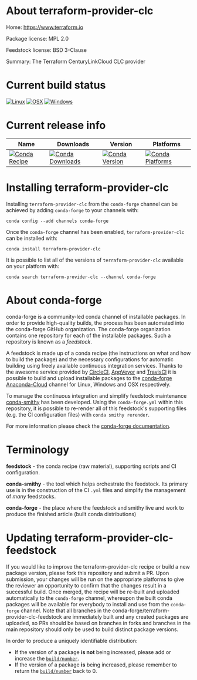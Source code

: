 About terraform-provider-clc
============================

Home: https://www.terraform.io

Package license: MPL 2.0

Feedstock license: BSD 3-Clause

Summary: The Terraform CenturyLinkCloud CLC provider



Current build status
====================

[![Linux](https://img.shields.io/circleci/project/github/conda-forge/terraform-provider-clc-feedstock/master.svg?label=Linux)](https://circleci.com/gh/conda-forge/terraform-provider-clc-feedstock)
[![OSX](https://img.shields.io/travis/conda-forge/terraform-provider-clc-feedstock/master.svg?label=macOS)](https://travis-ci.org/conda-forge/terraform-provider-clc-feedstock)
[![Windows](https://img.shields.io/appveyor/ci/conda-forge/terraform-provider-clc-feedstock/master.svg?label=Windows)](https://ci.appveyor.com/project/conda-forge/terraform-provider-clc-feedstock/branch/master)

Current release info
====================

| Name | Downloads | Version | Platforms |
| --- | --- | --- | --- |
| [![Conda Recipe](https://img.shields.io/badge/recipe-terraform--provider--clc-green.svg)](https://anaconda.org/conda-forge/terraform-provider-clc) | [![Conda Downloads](https://img.shields.io/conda/dn/conda-forge/terraform-provider-clc.svg)](https://anaconda.org/conda-forge/terraform-provider-clc) | [![Conda Version](https://img.shields.io/conda/vn/conda-forge/terraform-provider-clc.svg)](https://anaconda.org/conda-forge/terraform-provider-clc) | [![Conda Platforms](https://img.shields.io/conda/pn/conda-forge/terraform-provider-clc.svg)](https://anaconda.org/conda-forge/terraform-provider-clc) |

Installing terraform-provider-clc
=================================

Installing `terraform-provider-clc` from the `conda-forge` channel can be achieved by adding `conda-forge` to your channels with:

```
conda config --add channels conda-forge
```

Once the `conda-forge` channel has been enabled, `terraform-provider-clc` can be installed with:

```
conda install terraform-provider-clc
```

It is possible to list all of the versions of `terraform-provider-clc` available on your platform with:

```
conda search terraform-provider-clc --channel conda-forge
```


About conda-forge
=================

conda-forge is a community-led conda channel of installable packages.
In order to provide high-quality builds, the process has been automated into the
conda-forge GitHub organization. The conda-forge organization contains one repository
for each of the installable packages. Such a repository is known as a *feedstock*.

A feedstock is made up of a conda recipe (the instructions on what and how to build
the package) and the necessary configurations for automatic building using freely
available continuous integration services. Thanks to the awesome service provided by
[CircleCI](https://circleci.com/), [AppVeyor](http://www.appveyor.com/)
and [TravisCI](https://travis-ci.org/) it is possible to build and upload installable
packages to the [conda-forge](https://anaconda.org/conda-forge)
[Anaconda-Cloud](http://docs.anaconda.org/) channel for Linux, Windows and OSX respectively.

To manage the continuous integration and simplify feedstock maintenance
[conda-smithy](http://github.com/conda-forge/conda-smithy) has been developed.
Using the ``conda-forge.yml`` within this repository, it is possible to re-render all of
this feedstock's supporting files (e.g. the CI configuration files) with ``conda smithy rerender``.

For more information please check the [conda-forge documentation](https://conda-forge.org/docs/).

Terminology
===========

**feedstock** - the conda recipe (raw material), supporting scripts and CI configuration.

**conda-smithy** - the tool which helps orchestrate the feedstock.
                   Its primary use is in the construction of the CI ``.yml`` files
                   and simplify the management of *many* feedstocks.

**conda-forge** - the place where the feedstock and smithy live and work to
                  produce the finished article (built conda distributions)


Updating terraform-provider-clc-feedstock
=========================================

If you would like to improve the terraform-provider-clc recipe or build a new
package version, please fork this repository and submit a PR. Upon submission,
your changes will be run on the appropriate platforms to give the reviewer an
opportunity to confirm that the changes result in a successful build. Once
merged, the recipe will be re-built and uploaded automatically to the
`conda-forge` channel, whereupon the built conda packages will be available for
everybody to install and use from the `conda-forge` channel.
Note that all branches in the conda-forge/terraform-provider-clc-feedstock are
immediately built and any created packages are uploaded, so PRs should be based
on branches in forks and branches in the main repository should only be used to
build distinct package versions.

In order to produce a uniquely identifiable distribution:
 * If the version of a package **is not** being increased, please add or increase
   the [``build/number``](http://conda.pydata.org/docs/building/meta-yaml.html#build-number-and-string).
 * If the version of a package **is** being increased, please remember to return
   the [``build/number``](http://conda.pydata.org/docs/building/meta-yaml.html#build-number-and-string)
   back to 0.
